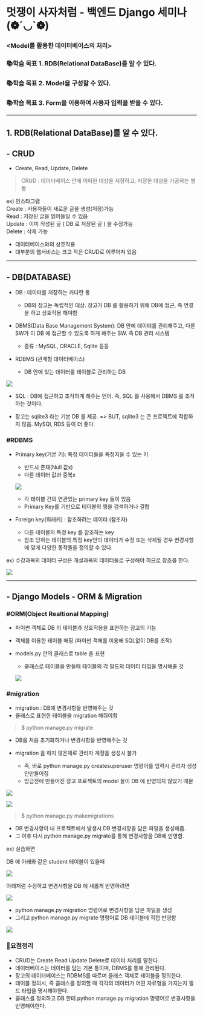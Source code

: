 # 멋쟁이 사자처럼 - 백엔드 Django 세미나 (❁´◡`❁)

### <Model를 활용한 데이터베이스의 처리>
### 📚학습 목표 1. RDB(Relational DataBase)를 알 수 있다.
### 📚학습 목표 2. Model을 구성할 수 있다.
### 📚학습 목표 3. Form을 이용하여 사용자 입력을 받을 수 있다. 

---

## 1. RDB(Relational DataBase)를 알 수 있다.

## - CRUD

- Create, Read, Update, Delete
> CRUD : 데이터베이스 안에 어떠한 대상을 저장하고, 저장한 대상을 가공하는 행동
 
ex) 인스타그램<br>
Create : 사용자들이 새로운 글을 생성(저장)가능<br>
Read : 저장된 글을 읽어들일 수 있음<br>
Update : 이미 작성된 글 ( DB 로 저장된 글 ) 을 수정가능<br>
Delete : 삭제 가능<br>

- 데이터베이스와의 상호작용
- 대부분의 웹서비스는 크고 작은 CRUD로 이루어져 있음

---

## - DB(DATABASE)

- DB : 데이터를 저장하는 커다란 통

  - DB와 장고는 독립적인 대상. 장고가 DB 를 활용하기 위해 DB에 접근, 즉 연결을 하고 상호작용 해야함
   
- DBMS(Data Base Management System): DB 안에 데이터를 관리해주고, 다른 SW가 이 DB 에 접근할 수 있도록 하게 해주는 SW. 즉 DB 관리 시스템
  - 종류 : MySQL, ORACLE, Sqlite 등등
    
- RDBMS (관계형 데이터베이스)
    - DB 안에 있는 데이터를 테이블로 관리하는 DB

![](https://velog.velcdn.com/images/msung99/post/732116e1-c8cd-4c39-8e5f-4551276c0954/image.png)

- SQL : DB에 접근하고 조작하게 해주는 언어.
즉, SQL 를 사용해서 DBMS 를 조작하는 것이다.

- 장고는 sqlite3 라는 기본 DB 를 제공. => BUT, sqlite3 는 큰 프로젝트에 적합하지 않음. MySQl, RDS 등이 더 좋다.

### #RDBMS
- Primary key(기본 키): 특정 데이터들을 특정지을 수 있는 키
    - 반드시 존재(Null 값x)
    - 다른 데이터 값과 중복x
    
    ![](https://velog.velcdn.com/images/msung99/post/e7daadb6-1da3-4243-83ca-bc2b4a31b639/image.png)

   
    - 각 테이블 간의 연관있는 primary key 들이 있음
    - Primary Key를 기반으로 테이블의 행을 검색하거나 결합

- Foreign  key(외래키) : 참조하려는 데이터 (참조자)
 
   - 다른 테이블의 특정 key 를 참조하는 key
   - 참조 당하는 테이블의 특정 key안의 데이터가 수정 또는 삭제될 경우 변경사항에 맞게 다양한 동작들을 정의할 수 있다.
   
   
ex) 수강과목의 데이터 구성은 개설과목의 데이터들로 구성해야 하므로 참조를 한다.

![](https://velog.velcdn.com/images/msung99/post/50325261-940a-4e8d-817d-4f43a9a9adb4/image.png)


---


## - Django Models - ORM & Migration


### #ORM(Object Realtional Mapping)
- 파이썬 객체로 DB 의 테이블과 상호작용을 표현하는 장고의 기능 
- 객체를 이용한 테이블 매핑 (파이썬 객체를 이용해 SQL없이 DB를 조작)
- models.py 안의 클래스로 table 을 표현
  - 클래스로 테이블을 만들때 테이블의 각 필드의 데이터 타입을 명시해줄 것
  
  ![](https://velog.velcdn.com/images/msung99/post/a624d8b2-b03b-435f-a9a6-f5455908e9fe/image.png)

  

### #migration
- migration : DB에 변경사항을 반영해주는 것
- 클래스로 표현한 테이블을 migration 해줘야함
> $ python manage.py migrate  
  - DB를 처음 초기화하거나 변경사항을 반영해주는 것
  
  - migration 을 하지 않은채로 관리자 계정을 생성시 불가
     - 즉, 바로 python manage.py createsuperuser 명령어를 입력시 관리자 생성 안만들어짐
     - 방금전에 만들어진 장고 프로젝트의 model 들이 DB 에 반영되지 않았기 때문

![](https://velog.velcdn.com/images/msung99/post/1a3c42aa-f97f-4a9b-833b-43feb0053106/image.png)

![](https://velog.velcdn.com/images/msung99/post/a877c7af-e1b1-4bef-9636-0f4d2fc5babd/image.png)

> $ python manage.py makemigrations

   - DB 변경사항이 내 프로젝트에서 발생시 DB 변경사항을 담은 파일을 생성해줌.
   - 그 이후 다시 python manage.py migrate를 통해 변경사항을 DB에 반영함.

ex) 실습화면

DB 에 아래와 같은 student 테이블이 있을때

![](https://velog.velcdn.com/images/msung99/post/5024d5f7-bfd6-4223-9ce1-344c5ec3fc31/image.png)

아래처럼 수정하고 변경사항을 DB 에 새롭게 반영하려면

![](https://velog.velcdn.com/images/msung99/post/fe10faff-8825-426b-b65f-af1009c2445a/image.png)

- python manage.py migration 명령어로 변경사항을 담은 파일을 생성
- 그리고 python manage.py migrate 명령어로 DB 테이블에 직접 반영함

![](https://velog.velcdn.com/images/msung99/post/8d5c502d-10f1-4f88-ae30-a2fdccab1235/image.png)


### 🎁요점정리
- CRUD는 Create Read Update Delete로 데이터 처리를 말한다.
- 데이터베이스는 데이터를 담는 기본 통이며, DBMS를 통해 관리된다. 
- 장고의 데이터베이스는 RDBMS를 따르며 클래스 객체로 테이블을 정의한다.
- 테이블 정의시, 즉 클래스를 정의할 때 각각의 데이터가 어떤 자료형을 가지는지 필드 타입을 명시해야한다.
- 클래스를 정의하고 DB 한테 python manage.py migration 명령어로 변경사항을 반영해야한다.






